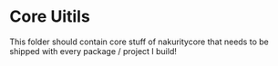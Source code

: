 # Core Uitils
This folder should contain core stuff of nakuritycore that needs to be shipped with every package / project I build!